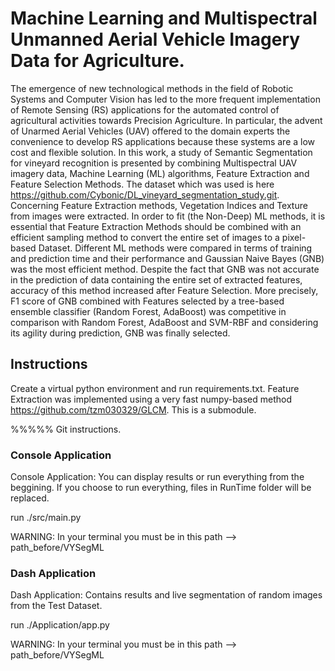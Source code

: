 # Machine Learning and Multispectral Unmanned Aerial Vehicle Imagery Data for Agriculture.

The emergence of new technological methods in the field of Robotic Systems and Computer Vision has led to the more frequent implementation of Remote Sensing (RS) applications for the automated control of agricultural activities towards Precision Agriculture. In particular, the advent of Unarmed Aerial Vehicles (UAV) offered to the domain experts the convenience to develop RS applications because these systems are a low cost and flexible solution. In this work, a study of Semantic Segmentation for vineyard recognition is presented by combining Multispectral UAV imagery data, Machine Learning (ML) algorithms, Feature Extraction and Feature Selection Methods. The dataset which was used is here https://github.com/Cybonic/DL_vineyard_segmentation_study.git. Concerning Feature Extraction methods, Vegetation Indices and Texture from images were extracted. In order to fit (the Non-Deep) ML methods, it is essential that Feature Extraction Methods should be combined with an efficient sampling method to convert the entire set of images to a pixel-based Dataset. Different ML methods were compared in terms of training and prediction time and their performance and Gaussian Naive Bayes (GNB) was the most efficient method. Despite the fact that GNB was not accurate in the prediction of data containing the entire set of extracted features, accuracy of this method increased after Feature Selection. More precisely, F1 score of GNB combined with Features selected by a tree-based ensemble classifier (Random Forest, AdaBoost) was competitive in comparison with Random Forest, AdaBoost and SVM-RBF and considering its agility during prediction, GNB was finally selected.

## Instructions

Create a virtual python environment and run requirements.txt.
Feature Extraction was implemented using a very fast numpy-based method https://github.com/tzm030329/GLCM. This is a submodule.

%%%%% Git instructions.

### Console Application 

Console Application: You can display results or run everything from the beggining. If you choose to run everything, files in RunTime folder will be replaced.  

run ./src/main.py

WARNING: In your terminal you must be in this path --> path_before/VYSegML

### Dash Application

Dash Application: Contains results and live segmentation of random images from the Test Dataset.

run ./Application/app.py

WARNING: In your terminal you must be in this path --> path_before/VYSegML 


